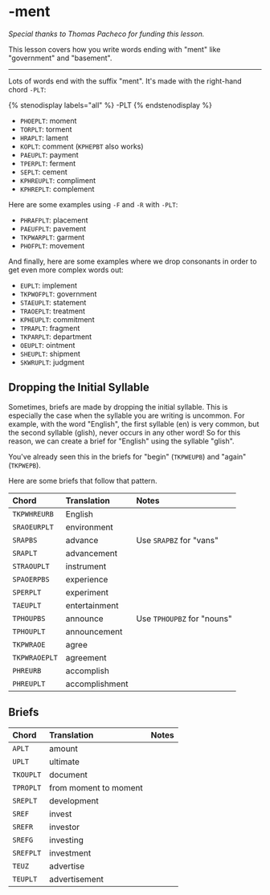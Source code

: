 # -ment

_Special thanks to Thomas Pacheco for funding this lesson._

This lesson covers how you write words ending with "ment" like "government" and "basement".

-------

Lots of words end with the suffix "ment". It's made with the right-hand chord `-PLT`:

{% stenodisplay labels="all" %}
-PLT
{% endstenodisplay %}

* `PHOEPLT`: moment
* `TORPLT`: torment
* `HRAPLT`: lament
* `KOPLT`: comment (`KPHEPBT` also works)
* `PAEUPLT`: payment
* `TPERPLT`: ferment
* `SEPLT`: cement
* `KPHREUPLT`: compliment
* `KPHREPLT`: complement

Here are some examples using `-F` and `-R` with `-PLT`:

* `PHRAFPLT`: placement
* `PAEUFPLT`: pavement
* `TKPWARPLT`: garment
* `PHOFPLT`: movement

And finally, here are some examples where we drop consonants in order to get even more complex words out:

* `EUPLT`: implement
* `TKPWOFPLT`: government
* `STAEUPLT`: statement
* `TRAOEPLT`: treatment
* `KPHEUPLT`: commitment
* `TPRAPLT`: fragment
* `TKPARPLT`: department
* `OEUPLT`: ointment
* `SHEUPLT`: shipment
* `SKWRUPLT`: judgment

## Dropping the Initial Syllable

Sometimes, briefs are made by dropping the initial syllable. This is especially the case when the syllable you are writing is uncommon. For example, with the word "English", the first syllable (en) is very common, but the second syllable (glish), never occurs in any other word! So for this reason, we can create a brief for "English" using the syllable "glish".

You've already seen this in the briefs for "begin" (`TKPWEUPB`) and "again" (`TKPWEPB`).

Here are some briefs that follow that pattern.

|   Chord    |  Translation  | Notes |
| :--------- | :------------ | :---- |
| `TKPWHREURB`    | English |  |
| `SRAOEURPLT`  | environment |  |
| `SRAPBS` | advance | Use `SRAPBZ` for "vans" |
| `SRAPLT` | advancement |  |
| `STRAOUPLT` | instrument | |
| `SPAOERPBS` | experience | |
| `SPERPLT` | experiment | |
| `TAEUPLT` | entertainment | |
| `TPHOUPBS` | announce | Use `TPHOUPBZ` for "nouns" |
| `TPHOUPLT` | announcement | |
| `TKPWRAOE` | agree | |
| `TKPWRAOEPLT` | agreement | |
| `PHREURB` | accomplish | |
| `PHREUPLT` | accomplishment | |


## Briefs

|   Chord    |  Translation  | Notes |
| :--------- | :------------ | :---- |
| `APLT`    | amount |  |
| `UPLT`  | ultimate |  |
| `TKOUPLT` | document |  |
| `TPROPLT` | from moment to moment |  |
| `SREPLT` | development |  |
| `SREF` | invest | |
| `SREFR` | investor | |
| `SREFG` | investing | |
| `SREFPLT` | investment | |
| `TEUZ` | advertise | |
| `TEUPLT` | advertisement | |